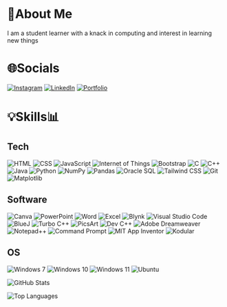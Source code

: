 # 🌟About Me
I am a student learner with a knack in computing and interest in learning new things

# 🌐Socials

[![Instagram](https://img.shields.io/badge/-Instagram-%23E4405F?style=for-the-badge&logo=instagram&logoColor=white)](https://www.instagram.com/bristidev.burman2004)
[![LinkedIn](https://img.shields.io/badge/-LinkedIn-%230077B5?style=for-the-badge&logo=linkedin&logoColor=white)](https://www.linkedin.com/in/bristidev-burman1903)
[![Portfolio](https://img.shields.io/badge/Portfolio-View_Projects-black?style=for-the-badge)](https://myportfoliowebsite-d6t7g3ra7-bristidev-burmans-projects.vercel.app/)



# 💡Skills📊
## Tech

![HTML](https://img.shields.io/badge/-HTML5-E34F26?style=for-the-badge&logo=html5&logoColor=white)
![CSS](https://img.shields.io/badge/-CSS3-1572B6?style=for-the-badge&logo=css3&logoColor=white)
![JavaScript](https://img.shields.io/badge/-JavaScript-F7DF1E?style=for-the-badge&logo=javascript&logoColor=black)
![Internet of Things](https://img.shields.io/badge/-Internet_of_Things-0087B4?style=for-the-badge&logo=internetofthings&logoColor=white)
![Bootstrap](https://img.shields.io/badge/-Bootstrap-563D7C?style=for-the-badge&logo=bootstrap&logoColor=white)
![C](https://img.shields.io/badge/-C-00599C?style=for-the-badge&logo=c&logoColor=white)
![C++](https://img.shields.io/badge/-C++-00599C?style=for-the-badge&logo=c%2B%2B&logoColor=white)
![Java](https://img.shields.io/badge/-Java-007396?style=for-the-badge&logo=java&logoColor=white)
![Python](https://img.shields.io/badge/-Python-3776AB?style=for-the-badge&logo=python&logoColor=white)
![NumPy](https://img.shields.io/badge/-NumPy-013243?style=for-the-badge&logo=numpy&logoColor=white)
![Pandas](https://img.shields.io/badge/-Pandas-150458?style=for-the-badge&logo=pandas&logoColor=white)
![Oracle SQL](https://img.shields.io/badge/-Oracle_SQL-F80000?style=for-the-badge&logo=oracle&logoColor=white)
![Tailwind CSS](https://img.shields.io/badge/-Tailwind_CSS-38B2AC?style=for-the-badge&logo=tailwind-css&logoColor=white)
![Git](https://img.shields.io/badge/-Git-F05032?style=for-the-badge&logo=git&logoColor=white)
![Matplotlib](https://img.shields.io/badge/-Matplotlib-3776AB?style=for-the-badge&logo=python&logoColor=white)

## Software

![Canva](https://img.shields.io/badge/-Canva-00C4CC?style=for-the-badge&logo=canva&logoColor=white)
![PowerPoint](https://img.shields.io/badge/-PowerPoint-B7472A?style=for-the-badge&logo=microsoft-powerpoint&logoColor=white)
![Word](https://img.shields.io/badge/-Word-2B579A?style=for-the-badge&logo=microsoft-word&logoColor=white)
![Excel](https://img.shields.io/badge/-Excel-217346?style=for-the-badge&logo=microsoft-excel&logoColor=white)
![Blynk](https://img.shields.io/badge/-Blynk-00C6FF?style=for-the-badge&logo=blynk&logoColor=white)
![Visual Studio Code](https://img.shields.io/badge/-Visual_Studio_Code-007ACC?style=for-the-badge&logo=visual-studio-code&logoColor=white)
![BlueJ](https://img.shields.io/badge/-BlueJ-0078D7?style=for-the-badge&logo=java&logoColor=white)
![Turbo C++](https://img.shields.io/badge/-Turbo_C++-F34B7D?style=for-the-badge&logo=c%2B%2B&logoColor=white)
![PicsArt](https://img.shields.io/badge/-PicsArt-FFA700?style=for-the-badge&logo=picsart&logoColor=white)
![Dev C++](https://img.shields.io/badge/-Dev_C++-4B0082?style=for-the-badge&logo=c%2B%2B&logoColor=white)
![Adobe Dreamweaver](https://img.shields.io/badge/-Adobe_Dreamweaver-FF61F6?style=for-the-badge&logo=adobe&logoColor=white)
![Notepad++](https://img.shields.io/badge/-Notepad++-90E59A?style=for-the-badge&logo=notepad%2B%2B&logoColor=black)
![Command Prompt](https://img.shields.io/badge/-Command_Prompt-4D4D4D?style=for-the-badge&logo=windows-terminal&logoColor=white)
![MIT App Inventor](https://img.shields.io/badge/-MIT_App_Inventor-FFAB00?style=for-the-badge&logo=mit-app-inventor&logoColor=white)
![Kodular](https://img.shields.io/badge/-Kodular-4A90E2?style=for-the-badge&logo=kodular&logoColor=white)

## OS
![Windows 7](https://img.shields.io/badge/-Windows_7-0078D6?style=for-the-badge&logo=windows&logoColor=white)
![Windows 10](https://img.shields.io/badge/-Windows_10-0078D6?style=for-the-badge&logo=windows&logoColor=white)
![Windows 11](https://img.shields.io/badge/-Windows_11-0078D6?style=for-the-badge&logo=windows&logoColor=white)
![Ubuntu](https://img.shields.io/badge/-Ubuntu-E95420?style=for-the-badge&logo=ubuntu&logoColor=white)



![GitHub Stats](https://github-readme-stats.vercel.app/api?username=Dev1903&show_icons=true&theme=dracula)

![Top Languages](https://github-readme-stats.vercel.app/api/top-langs/?username=Dev1903&layout=compact&theme=midnight-purple)

